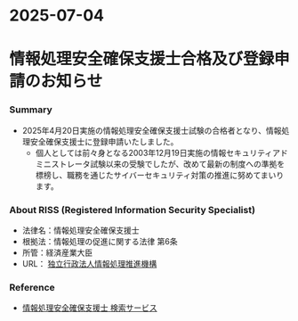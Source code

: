 2025-07-04
===
# 情報処理安全確保支援士合格及び登録申請のお知らせ
### Summary
* 2025年4月20日実施の情報処理安全確保支援士試験の合格者となり、情報処理安全確保支援士に登録申請いたしました。
  * 個人としては前々身となる2003年12月19日実施の情報セキュリティアドミニストレータ試験以来の受験でしたが、改めて最新の制度への準拠を標榜し、職務を通じたサイバーセキュリティ対策の推進に努めてまいります。

### About RISS (Registered Information Security Specialist)
* 法律名：情報処理安全確保支援士
* 根拠法：情報処理の促進に関する法律 第6条
* 所管：経済産業大臣
* URL： [独立行政法人情報処理推進機構](https://www.ipa.go.jp/jinzai/riss/)

### Reference
* [情報処理安全確保支援士 検索サービス](https://riss.ipa.go.jp/r?r=030953)
